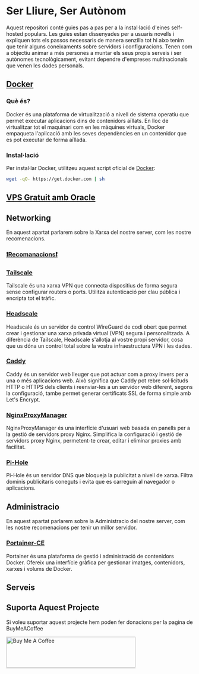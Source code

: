 # Ser Lliure, Ser Autònom
Aquest repositori conté guies pas a pas per a la instal·lació d'eines self-hosted populars. Les guies estan dissenyades per a usuaris novells i expliquen tots els passos necessaris de manera senzilla tot hi aixo tenim que tenir alguns coneixaments sobre servidors i configuracions. Tenen com a objectiu animar a més persones a muntar els seus propis serveis i ser autònomes tecnològicament, evitant dependre d'empreses multinacionals que venen les dades personals.

## [Docker](https://github.com/docker)
### Què és?
Docker és una plataforma de virtualització a nivell de sistema operatiu que permet executar aplicacions dins de contenidors aïllats. En lloc de virtualitzar tot el maquinari com en les màquines virtuals, Docker empaqueta l'aplicació amb les seves dependències en un contenidor que es pot executar de forma aïllada.

### Instal·lació
Per instal·lar Docker, utilitzeu aquest script oficial de [Docker](https://github.com/docker/docker-install):
```bash
wget -qO- https://get.docker.com | sh
```
## [VPS Gratuit amb Oracle](https://github.com/Otorexer/SerLliure/blob/main/Tutorials/OracleFreeTier.md)
## Networking
En aquest apartat parlarem sobre la Xarxa del nostre server, com les nostre recomenacions.
### [❗Recomanacions❗](https://github.com/Otorexer/SerLliure/blob/main/Recomanacions/Networking.md)
### [Tailscale](https://github.com/Otorexer/SerLliure/tree/main/Serveis/Tailscale)
Tailscale és una xarxa VPN que connecta dispositius de forma segura sense configurar routers o ports. Utilitza autenticació per clau pública i encripta tot el tràfic.

### [Headscale](https://github.com/Otorexer/SerLliure/tree/main/Serveis/Headscale)
Headscale és un servidor de control WireGuard de codi obert que permet crear i gestionar una xarxa privada virtual (VPN) segura i personalitzada. A diferència de Tailscale, Headscale s'allotja al vostre propi servidor, cosa que us dóna un control total sobre la vostra infraestructura VPN i les dades.

### [Caddy](https://github.com/Otorexer/SerLliure/tree/main/Serveis/Caddy)
Caddy és un servidor web lleuger que pot actuar com a proxy invers per a una o més aplicacions web. Això significa que Caddy pot rebre sol·licituds HTTP o HTTPS dels clients i reenviar-les a un servidor web diferent, segons la configuració, tambe permet generar certificats SSL de forma simple amb Let's Encrypt.

### [NginxProxyManager](https://github.com/Otorexer/SerLliure/tree/main/Serveis/NginxProxyManager)
NginxProxyManager és una interfície d'usuari web basada en panells per a la gestió de servidors proxy Nginx. Simplifica la configuració i gestió de servidors proxy Nginx, permetent-te crear, editar i eliminar proxies amb facilitat.

### [Pi-Hole](https://github.com/Otorexer/SerLliure/tree/main/Serveis/Pi-Hole)
Pi-Hole és un servidor DNS que bloqueja la publicitat a nivell de xarxa. Filtra dominis publicitaris coneguts i evita que es carreguin al navegador o aplicacions.


## Administracio
En aquest apartat parlarem sobre la Administracio del nostre server, com les nostre recomenacions per tenir un millor servidor.

### [Portainer-CE](https://github.com/Otorexer/SerLliure/tree/main/Serveis/Portainer-CE)
Portainer és una plataforma de gestió i administració de contenidors Docker. Ofereix una interfície gràfica per gestionar imatges, contenidors, xarxes i volums de Docker.

## Serveis

## Suporta Aquest Projecte
Si voleu suportar aquest projecte hem poden fer donacions per la pagina de BuyMeACoffee

<a href="https://www.buymeacoffee.com/otorexer" target="_blank"><img src="https://cdn.buymeacoffee.com/buttons/v2/arial-white.png" alt="Buy Me A Coffee" style="height: 82px !important;width: 348px !important;box-shadow: 0px 3px 2px 0px rgba(190, 190, 190, 0.5) !important;-webkit-box-shadow: 0px 3px 2px 0px rgba(190, 190, 190, 0.5) !important;" ></a>
